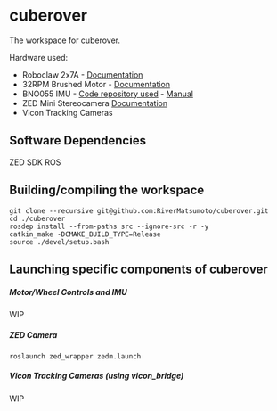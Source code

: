 # cuberover

The workspace for cuberover.

Hardware used:
- Roboclaw 2x7A - [Documentation](https://downloads.basicmicro.com/docs/roboclaw_user_manual.pdf)
- 32RPM Brushed Motor - [Documentation](https://www.servocity.com/32-rpm-hd-premium-planetary-gear-motor-w-encoder/)
- BNO055 IMU - [Code repository used](https://github.com/williamg42/BNO055-Linux-Library) - [Manual](https://cdn-shop.adafruit.com/datasheets/BST_BNO055_DS000_12.pdf)
- ZED Mini Stereocamera [Documentation](https://github.com/stereolabs/zed-ros-wrapper)
- Vicon Tracking Cameras

## Software Dependencies

ZED SDK
ROS

## Building/compiling the workspace

```
git clone --recursive git@github.com:RiverMatsumoto/cuberover.git
cd ./cuberover
rosdep install --from-paths src --ignore-src -r -y
catkin_make -DCMAKE_BUILD_TYPE=Release
source ./devel/setup.bash
```

## Launching specific components of cuberover

##### Motor/Wheel Controls and IMU

WIP

##### ZED Camera

`roslaunch zed_wrapper zedm.launch`

##### Vicon Tracking Cameras (using vicon_bridge)

WIP
